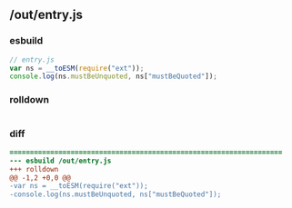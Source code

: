 ## /out/entry.js
### esbuild
```js
// entry.js
var ns = __toESM(require("ext"));
console.log(ns.mustBeUnquoted, ns["mustBeQuoted"]);
```
### rolldown
```js

```
### diff
```diff
===================================================================
--- esbuild	/out/entry.js
+++ rolldown	
@@ -1,2 +0,0 @@
-var ns = __toESM(require("ext"));
-console.log(ns.mustBeUnquoted, ns["mustBeQuoted"]);

```
